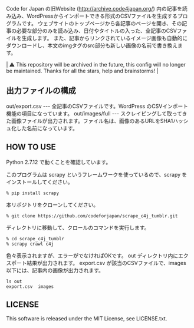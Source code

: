 Code for Japan の旧Website (http://archive.code4japan.org/) 内の記事を読み込み、WordPressからインポートできる形式のCSVファイルを生成するプログラムです。
ウェブサイトのトップページから各記事のページを開き、その記事の必要な部分のみを読み込み、日付やタイトルの入った、全記事のCSVファイルを生成します。
また、記事からリンクされているイメージ画像も自動的にダウンロードし、本文のimgタグのsrc部分も新しい画像の名前で書き換えます。

| ⚠️ This repository will be archived in the future, this config will no longer be maintained. Thanks for all the stars, help and brainstorms! |

## 出力ファイルの構成

out/export.csv --- 全記事のCSVファイルです。WordPress のCSVインポート機能の項目になっています。
out/images/full --- スクレイピングして取ってきた画像ファイルが出力されます。ファイル名は、画像のあるURLをSHA1ハッシュ化した名前になっています。

## HOW TO USE
Python 2.7.12 で動くことを確認しています。

このプログラムは scrapy というフレームワークを使っているので、scrapy をインストールしてください。

```
% pip install scrapy
```

本リポジトリをクローンしてください。

```
% git clone https://github.com/codeforjapan/scrape_c4j_tumblr.git
```

ディレクトリに移動して、クロールのコマンドを実行します。

```
% cd scrape_c4j_tumblr
% scrapy crawl c4j
```

色々表示されますが、エラーがでなければOKです。
out ディレクトリ内にエクスポート結果が出力されます。
export.csv が該当のCSVファイルで、images 以下には、記事内の画像が出力されます。

```
ls out
export.csv  images
```

## LICENSE
This software is released under the MIT License, see LICENSE.txt.

